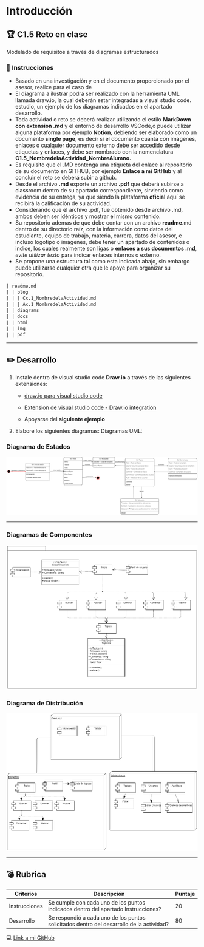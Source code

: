 # Introducción

## :trophy: C1.5 Reto en clase

Modelado de requisitos a través de diagramas estructurados 

### :blue_book: Instrucciones

- Basado en una investigación y en el documento proporcionado por el asesor, realice para el caso de
- El diagrama a ilustrar podrá ser realizado con la herramienta UML llamada draw.io, la cual deberán estar
integradas a visual studio code.
estudio, un ejemplo de los diagramas indicados en el apartado desarrollo.
- Toda actividad o reto se deberá realizar utilizando el estilo **MarkDown con extension .md** y el entorno de desarrollo VSCode,o puede utilizar alguna plataforma por ejemplo **Notion**, debiendo ser elaborado como un documento **single page**, es decir si el documento cuanta con imágenes, enlaces o cualquier documento
externo debe ser accedido desde etiquetas y enlaces, y debe ser nombrado con la nomenclatura **C1.5_NombredelaActividad_NombreAlumno.**
- Es requisito que el .MD contenga una etiqueta del enlace al repositorio de su documento en GITHUB, por
ejemplo **Enlace a mi GitHub** y al concluir el reto se deberá subir a github.
- Desde el archivo **.md** exporte un archivo **.pdf** que deberá subirse a classroom dentro de su apartado
correspondiente, sirviendo como evidencia de su entrega, ya que siendo la plataforma **oficial** aquí se
recibirá la calificación de su actividad.
- Considerando que el archivo .pdf, fue obtenido desde archivo .md, ambos deben ser idénticos y mostrar el mismo contenido.
- Su repositorio ademas de que debe contar con un archivo **readme**.md dentro de su directorio raíz, con la información como datos del estudiante, equipo de trabajo, materia, carrera, datos del asesor, e incluso logotipo o imágenes, debe tener un apartado de contenidos o indice, los cuales realmente son ligas o **enlaces a sus documentos .md**, _evite utilizar texto_ para indicar enlaces internos o externo.
- Se propone una estructura tal como esta indicada abajo, sin embargo puede utilizarse cualquier otra que le apoye para organizar su repositorio.

```
| readme.md
| | blog
| | | Cx.1_NombredelaActividad.md
| | | Ax.1_NombredelaActividad.md
| | diagrams
| | docs
| | html
| | img
| | pdf    
```
___

## :pencil2: Desarrollo

1. Instale dentro de visual studio code **Draw.io** a través de las siguientes extensiones:

   - [draw.io para visual studio code](https://marketplace.visualstudio.com/items?itemName=hediet.vscode-drawio)

   - [Extension de visual studio code - Draw.io integration](https://www.youtube.com/watch?v=Y47ZlxoDWNI)

   - Apoyarse del **siguiente ejemplo**
      
      
2. Elabore los siguientes diagramas:
Diagramas UML:

### Diagrama de **Estados**


![](https://github.com/MoisesMM99/Analisis-Avanzado-de-Software-Mancilla-Mora/blob/main/img/Diagrama%20de%20estados%20Analisis.png?raw=true)

---
### Diagramas de **Componentes**

![](https://github.com/MoisesMM99/Analisis-Avanzado-de-Software-Mancilla-Mora/blob/main/img/Diagrama%20de%20componentes%20Analisis.png?raw=true)

### Diagrama de **Distribución**


![](https://github.com/MoisesMM99/Analisis-Avanzado-de-Software-Mancilla-Mora/blob/main/img/Diagrama%20de%20distribucion.png?raw=true)

---
## :bomb: Rubrica

| Criterios     | Descripción                                                                                  | Puntaje |
| ------------- | -------------------------------------------------------------------------------------------- | ------- |
| Instrucciones | Se cumple con cada uno de los puntos indicados dentro del apartado Instrucciones?            | 20 |
| Desarrollo    | Se respondió a cada uno de los puntos solicitados dentro del desarrollo de la actividad?     | 80      |


:computer: [Link a mi GitHub ]( https://github.com/MoisesMM99/Analisis-Avanzado-de-Software-Mancilla-Mora )